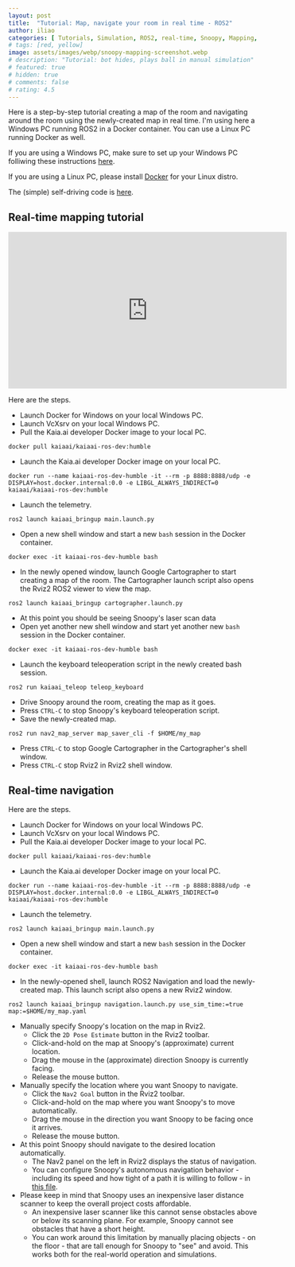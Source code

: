 ```yaml
---
layout: post
title:  "Tutorial: Map, navigate your room in real time - ROS2"
author: iliao
categories: [ Tutorials, Simulation, ROS2, real-time, Snoopy, Mapping, Navigation ]
# tags: [red, yellow]
image: assets/images/webp/snoopy-mapping-screenshot.webp
# description: "Tutorial: bot hides, plays ball in manual simulation"
# featured: true
# hidden: true
# comments: false
# rating: 4.5
---
```

Here is a step-by-step tutorial creating a map of the room and navigating around the room using the newly-created map in real time.
I'm using here a Windows PC running ROS2 in a Docker container. You can use a Linux PC running Docker as well.

If you are using a Windows PC, make sure to
set up your Windows PC folliwing these instructions [here](https://kaia.ai/blog/local-pc-setup-windows/).

If you are using a Linux PC, please install [Docker](https://docs.docker.com/engine/install/ubuntu/) for your Linux distro.

The (simple) self-driving code is
[here](https://github.com/kaiaai/kaiaai_simulations/blob/main/kaiaai_gazebo/src/self_drive_gazebo.cpp).

## Real-time mapping tutorial
<div class="text-center">
<iframe width="560" height="315" src="https://www.youtube.com/embed/IV3-pMu3GIM?si=6i-ZFWO5rgdwx8BZ" title="YouTube video player" frameborder="0" allow="accelerometer; autoplay; clipboard-write; encrypted-media; gyroscope; picture-in-picture; web-share" allowfullscreen></iframe>
</div>

Here are the steps.

- Launch Docker for Windows on your local Windows PC.
- Launch VcXsrv on your local Windows PC.
- Pull the Kaia.ai developer Docker image to your local PC.
```
docker pull kaiaai/kaiaai-ros-dev:humble
```

- Launch the Kaia.ai developer Docker image on your local PC.
```
docker run --name kaiaai-ros-dev-humble -it --rm -p 8888:8888/udp -e DISPLAY=host.docker.internal:0.0 -e LIBGL_ALWAYS_INDIRECT=0 kaiaai/kaiaai-ros-dev:humble
```

- Launch the telemetry.
```
ros2 launch kaiaai_bringup main.launch.py
```

- Open a new shell window and start a new `bash` session in the Docker container.
```
docker exec -it kaiaai-ros-dev-humble bash
```

- In the newly opened window, launch Google Cartographer to start creating a map of the room.
The Cartographer launch script also opens the Rviz2 ROS2 viewer to view the map.
```
ros2 launch kaiaai_bringup cartographer.launch.py
```

- At this point you should be seeing Snoopy's laser scan data
- Open yet another new shell window and start yet another new `bash` session in the Docker container.
```
docker exec -it kaiaai-ros-dev-humble bash
```

- Launch the keyboard teleoperation script in the newly created bash session.
```
ros2 run kaiaai_teleop teleop_keyboard
```

- Drive Snoopy around the room, creating the map as it goes.
- Press `CTRL-C` to stop Snoopy's keyboard teleoperation script.
- Save the newly-created map.
```
ros2 run nav2_map_server map_saver_cli -f $HOME/my_map
```

- Press `CTRL-C` to stop Google Cartographer in the Cartographer's shell window.
- Press `CTRL-C` stop Rviz2 in Rviz2 shell window.


## Real-time navigation

<div class="text-center">

</div>

Here are the steps.

- Launch Docker for Windows on your local Windows PC.
- Launch VcXsrv on your local Windows PC.
- Pull the Kaia.ai developer Docker image to your local PC.
```
docker pull kaiaai/kaiaai-ros-dev:humble
```

- Launch the Kaia.ai developer Docker image on your local PC.
```
docker run --name kaiaai-ros-dev-humble -it --rm -p 8888:8888/udp -e DISPLAY=host.docker.internal:0.0 -e LIBGL_ALWAYS_INDIRECT=0 kaiaai/kaiaai-ros-dev:humble
```

- Launch the telemetry.
```
ros2 launch kaiaai_bringup main.launch.py
```

- Open a new shell window and start a new `bash` session in the Docker container.
```
docker exec -it kaiaai-ros-dev-humble bash
```

- In the newly-opened shell, launch ROS2 Navigation and load the newly-created map.
This launch script also opens a new Rviz2 window.
```
ros2 launch kaiaai_bringup navigation.launch.py use_sim_time:=true map:=$HOME/my_map.yaml
```

- Manually specify Snoopy's location on the map in Rviz2.
  - Click the `2D Pose Estimate` button in the Rviz2 toolbar.
  - Click-and-hold on the map at Snoopy's (approximate) current location.
  - Drag the mouse in the (approximate) direction Snoopy is currently facing.
  - Release the mouse button.
- Manually specify the location where you want Snoopy to navigate.
  - Click the `Nav2 Goal` button in the Rviz2 toolbar.
  - Click-and-hold on the map where you want Snoopy's to move automatically.
  - Drag the mouse in the direction you want Snoopy to be facing once it arrives.
  - Release the mouse button.
- At this point Snoopy should navigate to the desired location  automatically.
  - The Nav2 panel on the left in Rviz2 displays the status of navigation.
  - You can configure Snoopy's autonomous navigation behavior - including its speed
  and how tight of a path it is willing to follow - in
  [this file](https://github.com/makerspet/makerspet_snoopy/blob/main/config/navigation.yaml).
- Please keep in mind that Snoopy uses an inexpensive laser distance scanner to keep the
overall project costs affordable.
  - An inexpensive laser scanner like this cannot sense obstacles above or below its scanning plane.
  For example, Snoopy cannot see obstacles that have a short height.
  - You can work around this limitation by manually placing objects - on the floor - that are tall enough
  for Snoopy to "see" and avoid. This works both for the real-world operation and simulations.

